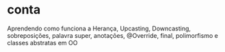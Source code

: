 # conta
Aprendendo como funciona a Herança, Upcasting, Downcasting, sobreposições, palavra super, anotações, @Override, final, polimorfismo e classes abstratas em OO
